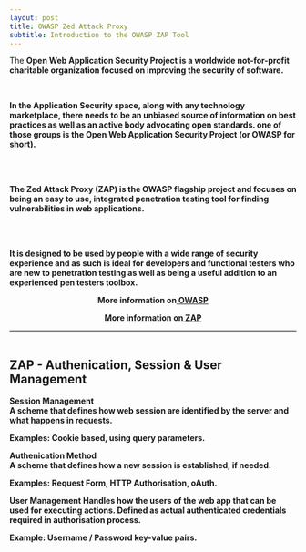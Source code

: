 ```yaml
---
layout: post
title: OWASP Zed Attack Proxy
subtitle: Introduction to the OWASP ZAP Tool
---
```


<div style="border-bottom:1px solid black">

The <strong>O<strong>pen <strong>W</strong>eb <strong>A<strong>pplication <strong>S</strong>ecurity <strong>P</strong>roject is a worldwide not-for-profit charitable organization focused on improving the security of software. 

<br>

In the Application Security space, along with any technology marketplace, there needs to be an unbiased source of information on best practices as well as an active body advocating open standards. one of those groups is the Open Web Application Security Project (or OWASP for short).

<br>
<br>

The <strong>Z</strong>ed <strong>A</strong>ttack <strong>P</strong>roxy (ZAP) is the OWASP flagship project and focuses on being an easy to use, integrated penetration testing tool for finding vulnerabilities in web applications.

<br>
<br>

It is designed to be used by people with a wide range of security experience and as such is ideal for developers and functional testers who are new to penetration testing as well as being a useful addition to an experienced pen testers toolbox.

 <p style="text-align:center"> More information on<a href="https://www.owasp.org/index.php/Main_Page"> OWASP</a></p>
 <p style="text-align:center"> More information on<a href="https://www.owasp.org/index.php/OWASP_Zed_Attack_Proxy_Project"> ZAP</a></p>

</div>

<br>

## ZAP - Authenication, Session & User Management 

<strong>Session Management</strong>
<br>
A scheme that defines how web session are identified by the server and what happens in requests.

Examples: Cookie based, using query parameters.
<br>

<strong>Authenication Method</strong>
<br>
A scheme that defines how a new session is established, if needed.

Examples: Request Form, HTTP Authorisation, oAuth.
<br>

<strong>User Management</strong>
Handles how the users of the web app that can be used for executing actions.
Defined as actual authenticated credentials required in authorisation process.

Example: Username / Password key-value pairs.
<br>








